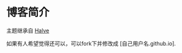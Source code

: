# 博客简介

主题继承自 [Halve](https://github.com/TaylanTatli/Halve)

如果有人希望觉得还可以，可以fork下并修改成 [自己用户名.github.io].
